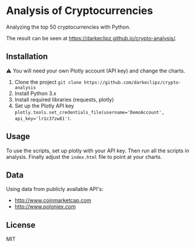 # Analysis of Cryptocurrencies
Analyzing the top 50 cryptocurrencies with Python. 

The result can be seen at <https://darkeclipz.github.io/crypto-analysis/>.

## Installation
⚠ You will need your own Plotly account (API key) and change the charts.

1. Clone the project `git clone https://github.com/darkeclipz/crypto-analysis`
2. Install Python 3.x
3. Install required libraries (requests, plotly)
4. Set up the Plotly API key `plotly.tools.set_credentials_file(username='DemoAccount', api_key='lr1c37zw81')`.

## Usage
To use the scripts, set up plotly with your API key. Then run all the scripts in analysis. Finally adjust the `index.html` file to point at your charts. 

## Data
Using data from publicly available API's:
* <http://www.coinmarketcap.com>
* <http://www.poloniex.com>

## License
MIT